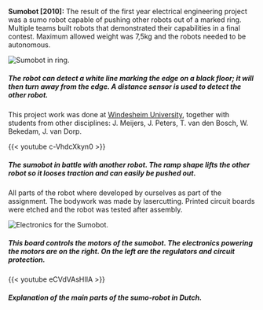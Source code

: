 **Sumobot [2010]:** The result of the first year electrical engineering project was a sumo robot capable of pushing other robots out of a marked ring. Multiple teams built robots that demonstrated their capabilities in a final contest.  Maximum allowed weight was 7,5kg and the robots needed to be autonomous.

![Sumobot in ring.](img/work/sumo/Sumobot_in_ring.jpg)
##### The robot can detect a white line marking the edge on a black floor; it will then turn away from the edge. A distance sensor is used to detect the other robot.

This project work was done at [Windesheim University](https://www.windesheim.nl/studeren/opleidingen/techniek-en-ict/elektrotechniek/ "Windesheim Electrical Engineering website."), together with students from other disciplines: J. Meijers, J. Peters, T. van den Bosch, W. Bekedam, J. van Dorp.

{{< youtube c-VhdcXkyn0 >}}
##### The sumobot in battle with another robot. The ramp shape lifts the other robot so it looses traction and can easily be pushed out.

All parts of the robot where developed by ourselves as part of the assignment. The bodywork was made by lasercutting. Printed circuit boards were etched and the robot was tested after assembly.

![Electronics for the Sumobot.](img/work/sumo/Sumobot_H-bridge_and_controller.jpg)
##### This board controls the motors of the sumobot. The electronics powering the motors are on the right. On the left are the regulators and circuit protection.

{{< youtube eCVdVAsHIIA >}}
##### Explanation of the main parts of the sumo-robot in Dutch.
